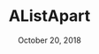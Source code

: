---
date: October 20, 2018
title: AListApart
image: /static/img/websites/alistapart.png
link: https://alistapart.com/
---